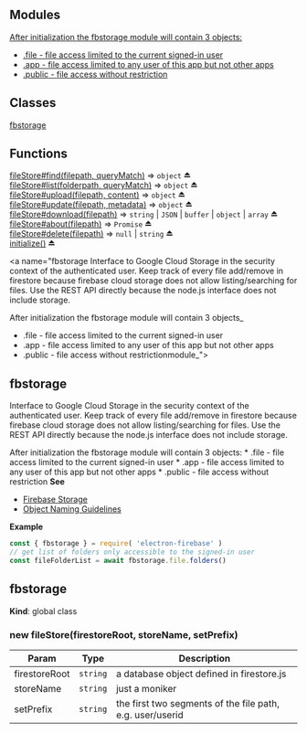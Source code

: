 ## Modules

<dl>
<dt><a href="#fbstorageInterface to Google Cloud Storage in the security context of the authenticated user. Keep track of every file add/remove in firestore becausefirebase cloud storage does not allow listing/searching for files.Use the REST API directly because the node.js interface does not include storage.After initialization the fbstorage module will contain 3 objects_* .file - file access limited to the current signed-in user* .app - file access limited to any user of this app but not other apps* .public - file access without restrictionmodule_">fbstorageInterface to Google Cloud Storage in the security context of the authenticated user. Keep track of every file add/remove in firestore becausefirebase cloud storage does not allow listing/searching for files.Use the REST API directly because the node.js interface does not include storage.After initialization the fbstorage module will contain 3 objects:* .file - file access limited to the current signed-in user* .app - file access limited to any user of this app but not other apps* .public - file access without restriction</a></dt>
<dd></dd>
</dl>

## Classes

<dl>
<dt><a href="#fbstorage">fbstorage</a></dt>
<dd></dd>
</dl>

## Functions

<dl>
<dt><a href="#exp_module_store--fileStore+find">fileStore#find(filepath, queryMatch)</a> ⇒ <code>object</code> ⏏</dt>
<dd></dd>
<dt><a href="#exp_module_store--fileStore+list">fileStore#list(folderpath, queryMatch)</a> ⇒ <code>object</code> ⏏</dt>
<dd></dd>
<dt><a href="#exp_module_store--fileStore+upload">fileStore#upload(filepath, content)</a> ⇒ <code>object</code> ⏏</dt>
<dd></dd>
<dt><a href="#exp_module_store--fileStore+update">fileStore#update(filepath, metadata)</a> ⇒ <code>object</code> ⏏</dt>
<dd></dd>
<dt><a href="#exp_module_store--fileStore+download">fileStore#download(filepath)</a> ⇒ <code>string</code> | <code>JSON</code> | <code>buffer</code> | <code>object</code> | <code>array</code> ⏏</dt>
<dd></dd>
<dt><a href="#exp_module_store--fileStore+about">fileStore#about(filepath)</a> ⇒ <code>Promise</code> ⏏</dt>
<dd></dd>
<dt><a href="#exp_module_store--fileStore+delete">fileStore#delete(filepath)</a> ⇒ <code>null</code> | <code>string</code> ⏏</dt>
<dd></dd>
<dt><a href="#exp_module_firestore--initialize">initialize()</a> ⏏</dt>
<dd></dd>
</dl>

<a name="fbstorageInterface to Google Cloud Storage in the security context of the authenticated user. Keep track of every file add/remove in firestore becausefirebase cloud storage does not allow listing/searching for files.Use the REST API directly because the node.js interface does not include storage.After initialization the fbstorage module will contain 3 objects_* .file - file access limited to the current signed-in user* .app - file access limited to any user of this app but not other apps* .public - file access without restrictionmodule_"></a>

## fbstorageInterface to Google Cloud Storage in the security context of the authenticated user. Keep track of every file add/remove in firestore becausefirebase cloud storage does not allow listing/searching for files.Use the REST API directly because the node.js interface does not include storage.After initialization the fbstorage module will contain 3 objects:\* .file - file access limited to the current signed-in user\* .app - file access limited to any user of this app but not other apps\* .public - file access without restriction
**See**

- [Firebase Storage](https://firebase.google.com/docs/storage/)
- [Object Naming Guidelines](https://cloud.google.com/storage/docs/naming#objectnames)

**Example**  
```js
const { fbstorage } = require( 'electron-firebase' )// get list of folders only accessible to the signed-in userconst fileFolderList = await fbstorage.file.folders()
```
<a name="fbstorage"></a>

## fbstorage
**Kind**: global class  
<a name="new_fbstorage_new"></a>

### new fileStore(firestoreRoot, storeName, setPrefix)

| Param | Type | Description |
| --- | --- | --- |
| firestoreRoot | <code>string</code> | a database object defined in firestore.js |
| storeName | <code>string</code> | just a moniker |
| setPrefix | <code>string</code> | the first two segments of the file path, e.g. user/userid |

